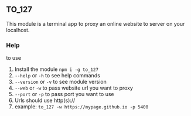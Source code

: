 ## TO_127

This module is a terminal app to proxy an online website to server on your localhost.

### Help

to use

1. Install the module `npm i -g to_127`
2. `--help` or `-h` to see help commands
3. `--version` or `-v` to see module version
4. `--web` or `-w` to pass website url you want to proxy
5. `--port` or `-p` to pass port you want to use
6. Urls should use http(s)://
7. example: `to_127 -w https://mypage.github.io -p 5400`
